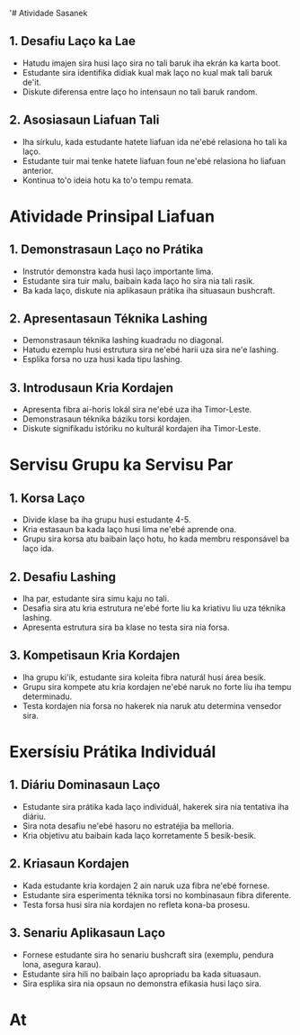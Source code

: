 '# Atividade Sasanek 

## 1. Desafiu Laço ka Lae
- Hatudu imajen sira husi laço sira no tali baruk iha ekrán ka karta boot.
- Estudante sira identifika didiak kual mak laço no kual mak tali baruk de'it.
- Diskute diferensa entre laço ho intensaun no tali baruk random.

## 2. Asosiasaun Liafuan Tali
- Iha sírkulu, kada estudante hatete liafuan ida ne'ebé relasiona ho tali ka laço.
- Estudante tuir mai tenke hatete liafuan foun ne'ebé relasiona ho liafuan anterior.
- Kontinua to'o ideia hotu ka to'o tempu remata.

# Atividade Prinsipal Liafuan

## 1. Demonstrasaun Laço no Prátika
- Instrutór demonstra kada husi laço importante lima.
- Estudante sira tuir malu, baibain kada laço ho sira nia tali rasik.
- Ba kada laço, diskute nia aplikasaun prátika iha situasaun bushcraft.

## 2. Apresentasaun Téknika Lashing
- Demonstrasaun téknika lashing kuadradu no diagonal.
- Hatudu ezemplu husi estrutura sira ne'ebé harii uza sira ne'e lashing.
- Esplika forsa no uza husi kada tipu lashing.

## 3. Introdusaun Kria Kordajen 
- Apresenta fibra ai-horis lokál sira ne'ebé uza iha Timor-Leste.
- Demonstrasaun téknika báziku torsi kordajen.
- Diskute signifikadu istóriku no kulturál kordajen iha Timor-Leste.

# Servisu Grupu ka Servisu Par

## 1. Korsa Laço
- Divide klase ba iha grupu husi estudante 4-5.
- Kria estasaun ba kada laço husi lima ne'ebé aprende ona.
- Grupu sira korsa atu baibain laço hotu, ho kada membru responsável ba laço ida.

## 2. Desafiu Lashing
- Iha par, estudante sira simu kaju no tali.
- Desafia sira atu kria estrutura ne'ebé forte liu ka kriativu liu uza téknika lashing.
- Apresenta estrutura sira ba klase no testa sira nia forsa.

## 3. Kompetisaun Kria Kordajen
- Iha grupu ki'ik, estudante sira koleita fibra naturál husi área besik.
- Grupu sira kompete atu kria kordajen ne'ebé naruk no forte liu iha tempu determinadu.
- Testa kordajen nia forsa no hakerek nia naruk atu determina vensedor sira.

# Exersísiu Prátika Individuál

## 1. Diáriu Dominasaun Laço
- Estudante sira prátika kada laço individuál, hakerek sira nia tentativa iha diáriu.
- Sira nota desafiu ne'ebé hasoru no estratéjia ba melloria.
- Kria objetivu atu baibain kada laço korretamente 5 besik-besik.

## 2. Kriasaun Kordajen
- Kada estudante kria kordajen 2 ain naruk uza fibra ne'ebé fornese.
- Estudante sira esperimenta téknika torsi no kombinasaun fibra diferente.
- Testa forsa husi sira nia kordajen no refleta kona-ba prosesu.

## 3. Senariu Aplikasaun Laço
- Fornese estudante sira ho senariu bushcraft sira (exemplu, pendura lona, asegura karau).
- Estudante sira hili no baibain laço apropriadu ba kada situasaun.
- Sira esplika sira nia opsaun no demonstra efikasia husi laço sira.

# At